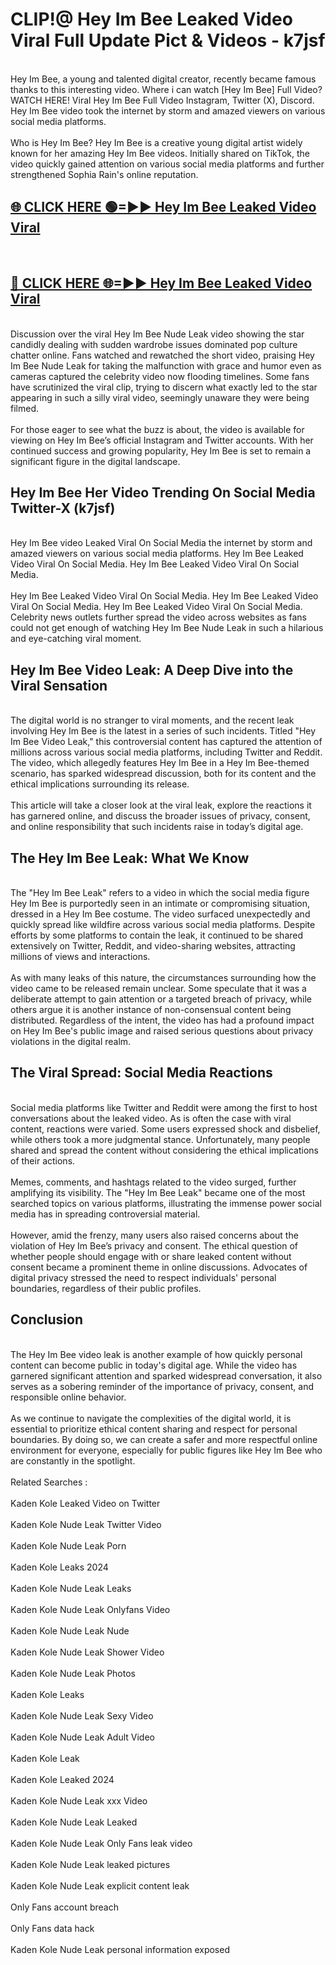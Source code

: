 # CLIP!@ Hey Im Bee Leaked Video Viral Full Update Pict & Videos - k7jsf
<br>
Hey Im Bee, a young and talented digital creator, recently became famous thanks to this interesting video. Where i can watch [Hey Im Bee] Full Video? WATCH HERE! Viral Hey Im Bee Full Video Instagram, Twitter (X), Discord. Hey Im Bee video took the internet by storm and amazed viewers on various social media platforms.
<br><br>
Who is Hey Im Bee? Hey Im Bee is a creative young digital artist widely known for her amazing Hey Im Bee videos. Initially shared on TikTok, the video quickly gained attention on various social media platforms and further strengthened Sophia Rain's online reputation.
<br>
<h2><a href="https://bestclip.site?title=Hey_Im_Bee">🌐 CLICK HERE 🟢=►► Hey Im Bee Leaked Video Viral</a></h2>
<br>
<h2><a href="https://bestclip.site?title=Hey_Im_Bee">🔴 CLICK HERE 🌐=►► Hey Im Bee Leaked Video Viral</a></h2>
<br>
Discussion over the viral Hey Im Bee Nude Leak video showing the star candidly dealing with sudden wardrobe issues dominated pop culture chatter online. Fans watched and rewatched the short video, praising Hey Im Bee Nude Leak for taking the malfunction with grace and humor even as cameras captured the celebrity video now flooding timelines. Some fans have scrutinized the viral clip, trying to discern what exactly led to the star appearing in such a silly viral video, seemingly unaware they were being filmed.
<br><br>
For those eager to see what the buzz is about, the video is available for viewing on Hey Im Bee’s official Instagram and Twitter accounts. With her continued success and growing popularity, Hey Im Bee is set to remain a significant figure in the digital landscape.
<br>
<h2>Hey Im Bee Her Video Trending On Social Media Twitter-X (k7jsf)</h2>
<br>
Hey Im Bee video Leaked Viral On Social Media the internet by storm and amazed viewers on various social media platforms. Hey Im Bee Leaked Video Viral On Social Media. Hey Im Bee Leaked Video Viral On Social Media.
<br><br>
Hey Im Bee Leaked Video Viral On Social Media. Hey Im Bee Leaked Video Viral On Social Media. Hey Im Bee Leaked Video Viral On Social Media. Celebrity news outlets further spread the video across websites as fans could not get enough of watching Hey Im Bee Nude Leak in such a hilarious and eye-catching viral moment.
<br>
<h2>Hey Im Bee Video Leak: A Deep Dive into the Viral Sensation</h2>
<br>
The digital world is no stranger to viral moments, and the recent leak involving Hey Im Bee is the latest in a series of such incidents. Titled "Hey Im Bee Video Leak," this controversial content has captured the attention of millions across various social media platforms, including Twitter and Reddit. The video, which allegedly features Hey Im Bee in a Hey Im Bee-themed scenario, has sparked widespread discussion, both for its content and the ethical implications surrounding its release.
<br><br>
This article will take a closer look at the viral leak, explore the reactions it has garnered online, and discuss the broader issues of privacy, consent, and online responsibility that such incidents raise in today’s digital age.
<br>
<h2>The Hey Im Bee Leak: What We Know</h2>
<br>
The "Hey Im Bee Leak" refers to a video in which the social media figure Hey Im Bee is purportedly seen in an intimate or compromising situation, dressed in a Hey Im Bee costume. The video surfaced unexpectedly and quickly spread like wildfire across various social media platforms. Despite efforts by some platforms to contain the leak, it continued to be shared extensively on Twitter, Reddit, and video-sharing websites, attracting millions of views and interactions.
<br><br>
As with many leaks of this nature, the circumstances surrounding how the video came to be released remain unclear. Some speculate that it was a deliberate attempt to gain attention or a targeted breach of privacy, while others argue it is another instance of non-consensual content being distributed. Regardless of the intent, the video has had a profound impact on Hey Im Bee's public image and raised serious questions about privacy violations in the digital realm.
<br>
<h2>The Viral Spread: Social Media Reactions</h2>
<br>
Social media platforms like Twitter and Reddit were among the first to host conversations about the leaked video. As is often the case with viral content, reactions were varied. Some users expressed shock and disbelief, while others took a more judgmental stance. Unfortunately, many people shared and spread the content without considering the ethical implications of their actions.
<br><br>
Memes, comments, and hashtags related to the video surged, further amplifying its visibility. The "Hey Im Bee Leak" became one of the most searched topics on various platforms, illustrating the immense power social media has in spreading controversial material.
<br><br>
However, amid the frenzy, many users also raised concerns about the violation of Hey Im Bee’s privacy and consent. The ethical question of whether people should engage with or share leaked content without consent became a prominent theme in online discussions. Advocates of digital privacy stressed the need to respect individuals' personal boundaries, regardless of their public profiles.
<br>
<h2>Conclusion</h2>
<br>
The Hey Im Bee video leak is another example of how quickly personal content can become public in today's digital age. While the video has garnered significant attention and sparked widespread conversation, it also serves as a sobering reminder of the importance of privacy, consent, and responsible online behavior.
<br><br>
As we continue to navigate the complexities of the digital world, it is essential to prioritize ethical content sharing and respect for personal boundaries. By doing so, we can create a safer and more respectful online environment for everyone, especially for public figures like Hey Im Bee who are constantly in the spotlight.
<br><br>
Related Searches :
<br><br>
Kaden Kole Leaked Video on Twitter
<br><br>
Kaden Kole Nude Leak Twitter Video
<br><br>
Kaden Kole Nude Leak Porn
<br><br>
Kaden Kole Leaks 2024
<br><br>
Kaden Kole Nude Leak Leaks
<br><br>
Kaden Kole Nude Leak Onlyfans Video
<br><br>
Kaden Kole Nude Leak Nude
<br><br>
Kaden Kole Nude Leak Shower Video
<br><br>
Kaden Kole Nude Leak Photos
<br><br>
Kaden Kole Leaks
<br><br>
Kaden Kole Nude Leak Sexy Video
<br><br>
Kaden Kole Nude Leak Adult Video
<br><br>
Kaden Kole Leak
<br><br>
Kaden Kole Leaked 2024
<br><br>
Kaden Kole Nude Leak xxx Video
<br><br>
Kaden Kole Nude Leak Leaked
<br><br>
Kaden Kole Nude Leak Only Fans leak video
<br><br>
Kaden Kole Nude Leak leaked pictures
<br><br>
Kaden Kole Nude Leak explicit content leak
<br><br>
Only Fans account breach
<br><br>
Only Fans data hack
<br><br>
Kaden Kole Nude Leak personal information exposed